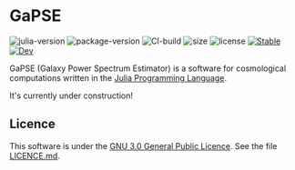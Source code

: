 # GaPSE

![julia-version](https://img.shields.io/badge/julia_version-v1.7-9558B2?style=flat&logo=julia) 
![package-version](https://img.shields.io/github/v/release/cosmofico97/GaPSE?include_prereleases)
![CI-build](https://img.shields.io/github/workflow/status/cosmofico97/GaPSE/Unit%20tests)
![size](https://img.shields.io/github/repo-size/cosmofico97/GaPSE) 
![license]( https://img.shields.io/github/license/cosmofico97/GaPSE)
[![Stable](https://img.shields.io/badge/docs-stable-blue.svg)](https://cosmofico97.github.io/GaPSE/stable) 
[![Dev](https://img.shields.io/badge/docs-dev-blue.svg)](https://cosmofico97.github.io/GaPSE/dev) 

GaPSE (Galaxy Power Spectrum Estimator) is a software for cosmological computations written in the [Julia Programming Language](https://julialang.org).

It's currently under construction! 

## Licence

This software is under the [GNU 3.0 General Public Licence](https://www.gnu.org/licenses/gpl-3.0.en.html). See the file [LICENCE.md](./LICENCE.md).
